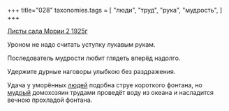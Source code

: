 +++
title="028"
taxonomies.tags = [
 "люди",
 "труд",
 "рука",
 "мудрость",
]
+++

[Листы сада Мории 2 1925г](/agni/1925)

Уроном не надо считать уступку лукавым рукам.   

Последователь мудрости любит глядеть вперёд надолго.   

Удержите дурные наговоры улыбкою без раздражения.   

Удача у уморённых [людей](/tags/люди) подобна струе короткого фонтана, но [мудрый](/tags/мудрость) домохозяин трудами проведёт воду из океана и насладится вечною прохладой фонтана.   

